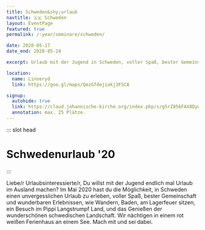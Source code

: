 ```yaml
---
title: Schweden&shy;urlaub
navtitle: 🇸🇪 Schweden
layout: EventPage
featured: true
permalink: /:year/seminare/schweden/

date: 2020-05-17
date_end: 2020-05-24

excerpt: Urlaub mit der Jugend in Schweden, voller Spaß, bester Gemeinschaft und wunderbaren Erlebnissen.

location:
  name: Linneryd
  link: https://goo.gl/maps/QezGfdejiokj3FSCA

signup:
  autohide: true
  link: https://cloud.johannische-kirche.org/index.php/s/g5rZ856FAX8DydR
  annotation: max. 25 Plätze.
---
```


::: slot head

# Schwedenurlaub '20

:::

Liebe/r Urlaubsinteressierte/r,
Du willst mit der Jugend endlich mal Urlaub im Ausland machen? Im Mai 2020 hast du die Möglichkeit, in Schweden einen unvergesslichen Urlaub zu erleben, voller Spaß, bester Gemeinschaft und wunderbaren Erlebnissen, wie Wandern, Baden, am Lagerfeuer sitzen, ein Besuch im Pippi Langstrumpf Land, und das Genießen der wunderschönen schwedischen Landschaft. Wir nächtigen in einem rot weißen Ferienhaus an einem See. Mach mit und sei dabei.
